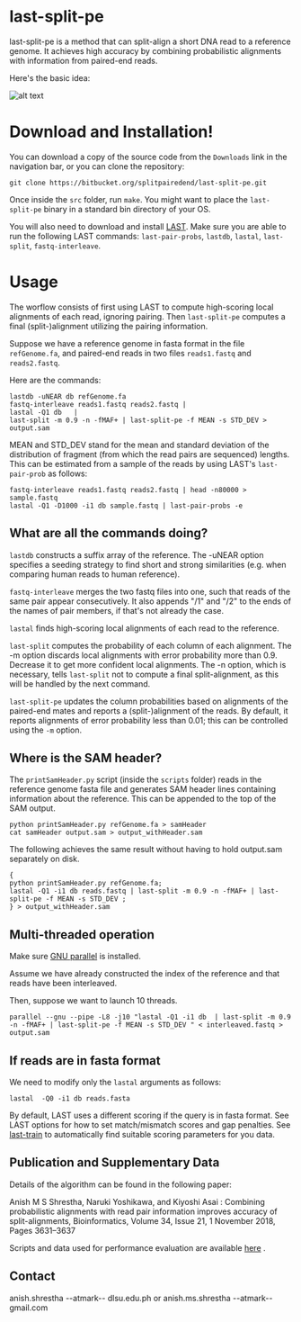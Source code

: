 # last-split-pe
last-split-pe is a method that can split-align a short DNA read to a reference genome. It achieves high accuracy by combining probabilistic alignments with information from paired-end reads.

Here's the basic idea:

![alt text](https://user-images.githubusercontent.com/101174814/213355651-7365436a-3839-4a24-b662-d36c572444bb.png)

# Download and Installation!

You can download a copy of the source code from the `Downloads` link in the navigation bar, or you can clone the repository:  
~~~~
git clone https://bitbucket.org/splitpairedend/last-split-pe.git
~~~~

Once inside the `src` folder, run `make`.
You might want to place the `last-split-pe` binary in a standard bin directory of your OS.

You will also need to download and install [LAST](https://gitlab.com/mcfrith/last). Make sure you are able to run the following LAST commands: `last-pair-probs`, `lastdb`, `lastal`, `last-split`, `fastq-interleave`.

# Usage
The worflow consists of first using LAST to compute high-scoring local alignments of each read, ignoring pairing. Then `last-split-pe` computes a final (split-)alignment utilizing the pairing information.

Suppose we have a reference genome in fasta format in the file `refGenome.fa`, and paired-end reads in two files `reads1.fastq` and `reads2.fastq`.

Here are the commands:
~~~~
lastdb -uNEAR db refGenome.fa
fastq-interleave reads1.fastq reads2.fastq |
lastal -Q1 db   | 
last-split -m 0.9 -n -fMAF+ | last-split-pe -f MEAN -s STD_DEV > output.sam
~~~~
MEAN and STD_DEV stand for the mean and standard deviation of the distribution of fragment (from which the read pairs are sequenced) lengths. This can be estimated from a sample of the reads by using LAST's `last-pair-prob` as follows:

~~~~
fastq-interleave reads1.fastq reads2.fastq | head -n80000 > sample.fastq
lastal -Q1 -D1000 -i1 db sample.fastq | last-pair-probs -e
~~~~

## What are all the commands doing?
`lastdb` constructs a suffix array of the reference. The -uNEAR option specifies a seeding strategy to find short and strong similarities (e.g. when comparing human reads to human reference). 

`fastq-interleave` merges the two fastq files into one, such that reads of the same pair appear consecutively. It also appends "/1" and "/2" to the ends of the names of pair members, if that's not already the case.


`lastal` finds high-scoring local alignments of each read to the reference. 

`last-split` computes the probability of each column of each alignment. The -m option discards local alignments with error probability more than 0.9. Decrease it to get more confident local alignments. The -n option, which is necessary, tells `last-split` not to compute a final split-alignment, as this will be handled by the next command. 

`last-split-pe` updates the column probabilities based on alignments of the paired-end mates and reports a (split-)alignment of the reads.   By default, it reports alignments of error probability less than 0.01; this can be controlled using the `-m` option. 
 
## Where is the SAM header?
The `printSamHeader.py` script (inside the `scripts` folder) reads in the reference genome fasta file and generates SAM header lines containing information about the reference. This can be appended to the top of the SAM output. 
~~~~
python printSamHeader.py refGenome.fa > samHeader
cat samHeader output.sam > output_withHeader.sam
~~~~

The following achieves the same result without having to hold output.sam separately on disk.
~~~~
{
python printSamHeader.py refGenome.fa;
lastal -Q1 -i1 db reads.fastq | last-split -m 0.9 -n -fMAF+ | last-split-pe -f MEAN -s STD_DEV ;
} > output_withHeader.sam
~~~~

## Multi-threaded operation
Make sure  [GNU parallel](https://www.gnu.org/software/parallel) is installed. 

Assume we have already constructed the index of the reference and that reads have been interleaved.  

Then, suppose we want to launch 10 threads.
~~~~
parallel --gnu --pipe -L8 -j10 "lastal -Q1 -i1 db  | last-split -m 0.9 -n -fMAF+ | last-split-pe -f MEAN -s STD_DEV " < interleaved.fastq > output.sam
~~~~

## If reads are in fasta format
We need to modify only the `lastal` arguments as follows:
~~~~
lastal  -Q0 -i1 db reads.fasta 
~~~~
By default, LAST uses a different scoring if the query is in fasta format.
See LAST options for how to set match/mismatch scores and gap penalties.
See [last-train](https://gitlab.com/mcfrith/last/-/blob/main/doc/last-train.rst) to automatically find suitable scoring parameters for you data.

## Publication and Supplementary Data 
Details of the algorithm can be found in the following paper:

Anish M S Shrestha, Naruki Yoshikawa, and  Kiyoshi Asai :
Combining probabilistic alignments with read pair information improves accuracy of split-alignments, Bioinformatics, Volume 34, Issue 21, 1 November 2018, Pages 3631–3637

Scripts and data used for performance evaluation are available [here](https://drive.google.com/file/d/1fC83huEt2lXHo-BnFEnu0Pqcg1unBviZ/view?usp=sharing) .

## Contact
anish.shrestha --atmark-- dlsu.edu.ph or
anish.ms.shrestha --atmark-- gmail.com
